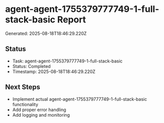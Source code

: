 # agent-agent-1755379777749-1-full-stack-basic Report

Generated: 2025-08-18T18:46:29.220Z

## Status
- Task: agent-agent-1755379777749-1-full-stack-basic
- Status: Completed
- Timestamp: 2025-08-18T18:46:29.220Z

## Next Steps
- Implement actual agent-agent-1755379777749-1-full-stack-basic functionality
- Add proper error handling
- Add logging and monitoring
